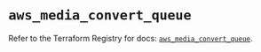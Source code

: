 # `aws_media_convert_queue`

Refer to the Terraform Registry for docs: [`aws_media_convert_queue`](https://registry.terraform.io/providers/hashicorp/aws/3.76.1/docs/resources/media_convert_queue).

